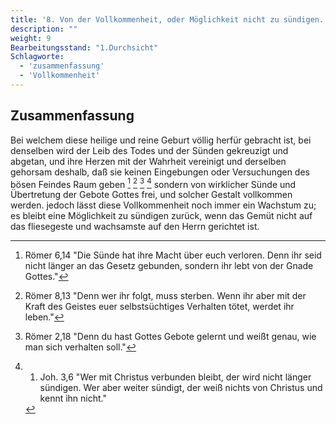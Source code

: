 ```yaml
---
title: '8. Von der Vollkommenheit, oder Möglichkeit nicht zu sündigen.'
description: ""
weight: 9
Bearbeitungsstand: "1.Durchsicht"
Schlagworte:
  - 'zusammenfassung'
  - 'Vollkommenheit'
---
```

<!-- Seite 338 -->

Zusammenfassung
---------------

Bei welchem diese heilige und reine Geburt völlig herfür
gebracht ist, bei denselben wird der Leib des Todes
und der Sünden gekreuzigt und abgetan, und
ihre Herzen mit der Wahrheit vereinigt und derselben
gehorsam deshalb, daß sie keinen Eingebungen
oder Versuchungen des bösen Feindes Raum geben [^a_pre_08-satz_01] [^a_pre_08-satz_02] [^a_pre_08-satz_03] [^a_pre_08-satz_04]
sondern von wirklicher Sünde und Übertretung
der Gebote Gottes frei, und solcher Gestalt
vollkommen werden. jedoch lässt diese Vollkommenheit
noch immer ein Wachstum zu; es
bleibt eine Möglichkeit zu sündigen zurück, wenn
das Gemüt nicht auf das fliesegeste und wachsamste auf den Herrn
gerichtet ist.

<!-- Fußnoten -->

[^a_pre_08-satz_01]: Römer 6,14 "Die Sünde hat ihre Macht über euch verloren. Denn ihr seid nicht länger an das Gesetz gebunden, sondern ihr lebt von der Gnade Gottes."

[^a_pre_08-satz_02]: Römer 8,13 "Denn wer ihr folgt, muss sterben. Wenn ihr aber mit der Kraft des Geistes euer selbstsüchtiges Verhalten tötet, werdet ihr leben."

[^a_pre_08-satz_03]: Römer 2,18 "Denn du hast Gottes Gebote gelernt und weißt genau, wie man sich verhalten soll."

[^a_pre_08-satz_04]: 1. Joh. 3,6 "Wer mit Christus verbunden bleibt, der wird nicht länger sündigen. Wer aber weiter sündigt, der weiß nichts von Christus und kennt ihn nicht."

